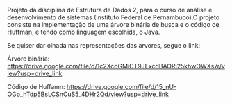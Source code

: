 Projeto da disciplina de Estrutura de Dados 2, para o curso de análise e desenvolvimento de sistemas (Instituto Federal de Pernambuco).O projeto consiste na implementação de uma árvore binária de busca e o código de Huffman, e tendo como linguagem escolhida, o Java.

Se quiser dar olhada nas representações das arvores, segue o link:

Árvore binária:
https://drive.google.com/file/d/1c2XcoGMiCT9JExcdBAORi25khwOWXs7r/view?usp=drive_link

Código de Huffamn:
https://drive.google.com/file/d/15_nU-OGo_hTdp5BsLCSnCuS5_4DHr2Qd/view?usp=drive_link
